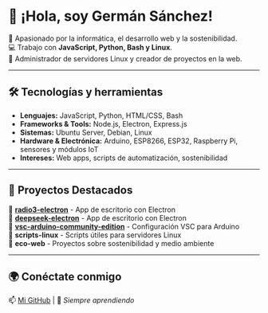 # 👋 ¡Hola, soy Germán Sánchez!

🚀 Apasionado por la informática, el desarrollo web y la sostenibilidad.  
💻 Trabajo con **JavaScript, Python, Bash y Linux**.  
🔧 Administrador de servidores Linux y creador de proyectos en la web.  

---

## 🛠️ Tecnologías y herramientas
- **Lenguajes:** JavaScript, Python, HTML/CSS, Bash  
- **Frameworks & Tools:** Node.js, Electron, Express.js  
- **Sistemas:** Ubuntu Server, Debian, Linux  
- **Hardware & Electrónica:** Arduino, ESP8266, ESP32, Raspberry Pi, sensores y módulos IoT  
- **Intereses:** Web apps, scripts de automatización, sostenibilidad  

---

## 📌 Proyectos Destacados
🔹 **[radio3-electron](https://github.com/Zarrapo/radio3-electron)** - App de escritorio con Electron  
🔹 **[deepseek-electron](https://github.com/Zarrapo/deepseek-electron)** - App de escritorio con Electron  
🔹 **[vsc-arduino-community-edition](https://github.com/Zarrapo/vsc-arduino-community-edition)** - Configuración VSC para Arduino  
🔹 **scripts-linux** - Scripts útiles para servidores Linux  
🔹 **eco-web** - Proyectos sobre sostenibilidad y medio ambiente  

---

## 🌍 Conéctate conmigo
📫 [Mi GitHub](https://github.com/Zarrapo) | 🌱 *Siempre aprendiendo*
